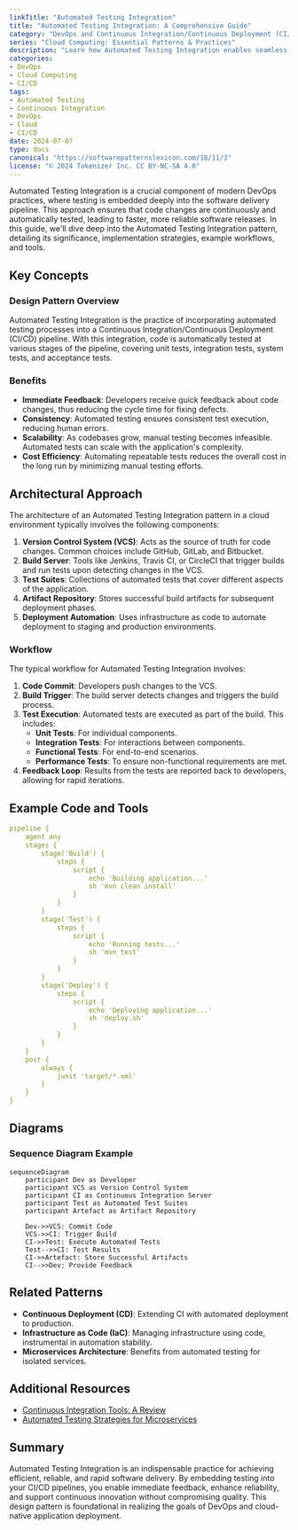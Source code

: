 ```yaml
---
linkTitle: "Automated Testing Integration"
title: "Automated Testing Integration: A Comprehensive Guide"
category: "DevOps and Continuous Integration/Continuous Deployment (CI/CD) in Cloud"
series: "Cloud Computing: Essential Patterns & Practices"
description: "Learn how Automated Testing Integration enables seamless integration of testing into the CI/CD pipeline, ensuring higher quality software delivery with reduced manual effort."
categories:
- DevOps
- Cloud Computing
- CI/CD
tags:
- Automated Testing
- Continuous Integration
- DevOps
- Cloud
- CI/CD
date: 2024-07-07
type: docs
canonical: "https://softwarepatternslexicon.com/18/11/3"
license: "© 2024 Tokenizer Inc. CC BY-NC-SA 4.0"
---
```


Automated Testing Integration is a crucial component of modern DevOps practices, where testing is embedded deeply into the software delivery pipeline. This approach ensures that code changes are continuously and automatically tested, leading to faster, more reliable software releases. In this guide, we'll dive deep into the Automated Testing Integration pattern, detailing its significance, implementation strategies, example workflows, and tools.

## Key Concepts

### Design Pattern Overview

Automated Testing Integration is the practice of incorporating automated testing processes into a Continuous Integration/Continuous Deployment (CI/CD) pipeline. With this integration, code is automatically tested at various stages of the pipeline, covering unit tests, integration tests, system tests, and acceptance tests.

### Benefits

- **Immediate Feedback**: Developers receive quick feedback about code changes, thus reducing the cycle time for fixing defects.
- **Consistency**: Automated testing ensures consistent test execution, reducing human errors.
- **Scalability**: As codebases grow, manual testing becomes infeasible. Automated tests can scale with the application's complexity.
- **Cost Efficiency**: Automating repeatable tests reduces the overall cost in the long run by minimizing manual testing efforts.

## Architectural Approach

The architecture of an Automated Testing Integration pattern in a cloud environment typically involves the following components:

1. **Version Control System (VCS)**: Acts as the source of truth for code changes. Common choices include GitHub, GitLab, and Bitbucket.
2. **Build Server**: Tools like Jenkins, Travis CI, or CircleCI that trigger builds and run tests upon detecting changes in the VCS.
3. **Test Suites**: Collections of automated tests that cover different aspects of the application.
4. **Artifact Repository**: Stores successful build artifacts for subsequent deployment phases.
5. **Deployment Automation**: Uses infrastructure as code to automate deployment to staging and production environments.

### Workflow

The typical workflow for Automated Testing Integration involves:

1. **Code Commit**: Developers push changes to the VCS.
2. **Build Trigger**: The build server detects changes and triggers the build process.
3. **Test Execution**: Automated tests are executed as part of the build. This includes:
   - **Unit Tests**: For individual components.
   - **Integration Tests**: For interactions between components.
   - **Functional Tests**: For end-to-end scenarios.
   - **Performance Tests**: To ensure non-functional requirements are met.
4. **Feedback Loop**: Results from the tests are reported back to developers, allowing for rapid iterations.

## Example Code and Tools

```yaml
pipeline {
    agent any
    stages {
        stage('Build') {
            steps {
                script {
                    echo 'Building application...'
                    sh 'mvn clean install'
                }
            }
        }
        stage('Test') {
            steps {
                script {
                    echo 'Running tests...'
                    sh 'mvn test'
                }
            }
        }
        stage('Deploy') {
            steps {
                script {
                    echo 'Deploying application...'
                    sh 'deploy.sh'
                }
            }
        }
    }
    post {
        always {
            junit 'target/*.xml'
        }
    }
}
```

## Diagrams

### Sequence Diagram Example

```mermaid
sequenceDiagram
    participant Dev as Developer
    participant VCS as Version Control System
    participant CI as Continuous Integration Server
    participant Test as Automated Test Suites
    participant Artefact as Artifact Repository

    Dev->>VCS: Commit Code
    VCS->>CI: Trigger Build
    CI->>Test: Execute Automated Tests
    Test-->>CI: Test Results
    CI->>Artefact: Store Successful Artifacts
    CI-->>Dev: Provide Feedback
```

## Related Patterns

- **Continuous Deployment (CD)**: Extending CI with automated deployment to production.
- **Infrastructure as Code (IaC)**: Managing infrastructure using code, instrumental in automation stability.
- **Microservices Architecture**: Benefits from automated testing for isolated services.

## Additional Resources

- [Continuous Integration Tools: A Review](https://www.example.com/ci-tools)
- [Automated Testing Strategies for Microservices](https://www.example.com/testing-microservices)

## Summary

Automated Testing Integration is an indispensable practice for achieving efficient, reliable, and rapid software delivery. By embedding testing into your CI/CD pipelines, you enable immediate feedback, enhance reliability, and support continuous innovation without compromising quality. This design pattern is foundational in realizing the goals of DevOps and cloud-native application deployment.
